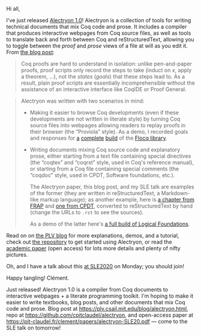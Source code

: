 Hi all,

I've just released [Alectryon 1.0](https://github.com/cpitclaudel/alectryon)! Alectryon is a collection of tools for writing technical documents that mix Coq code and prose. It includes a compiler that produces interactive webpages from Coq source files, as well as tools to translate back and forth between Coq and reStructuredText, allowing you to toggle between the *proof* and *prose* views of a file at will as you edit it.  From [the blog post](https://plv.csail.mit.edu/blog/alectryon.html):

> Coq proofs are hard to understand in isolation: unlike pen-and-paper proofs, proof scripts only record the steps to take (induct on _x_, apply a theorem, …), not the _states_ (_goals_) that these steps lead to.  As a result, plain proof scripts are essentially incomprehensible without the assistance of an interactive interface like CoqIDE or Proof General.

> Alectryon was written with two scenarios in mind:
>
> -   Making it easier to browse Coq developments (even if these developments are not written in literate style) by turning Coq source files into webpages allowing readers to replay proofs in their browser (the “Proviola” style). As a demo, I recorded goals and responses for [a](https://alectryon-paper.github.io/bench/flocq-3.3.1/src/Core/Digits.html) [complete](https://alectryon-paper.github.io/bench/flocq-3.3.1/src/Core/Round_NE.html) [build](https://alectryon-paper.github.io/bench/flocq-3.3.1/src/Prop/Sterbenz.html) of the [Flocq library](https://alectryon-paper.github.io/bench/flocq-3.3.1/src/).
>
> -   Writing documents mixing Coq source code and explanatory prose, either starting from a text file containing special directives (the “coqtex” and “coqrst” style, used in Coq's reference manual), or starting from a Coq file containing special comments (the “coqdoc” style, used in CPDT, Software foundations, etc.).
>
>     The Alectryon paper, this blog post, and my SLE talk are examples of the former (they are written in reStructuredText, a Markdown-like markup language); as another example, here is [a chapter from FRAP](https://alectryon-paper.github.io/bench/books/interpreters.html) and [one from CPDT](https://alectryon-paper.github.io/bench/books/proof-by-reflection.html), converted to reStructuredText by hand (change the URLs to `.rst` to see the sources).
>
>     As a demo of the latter here's [a full build of Logical Foundations](https://alectryon-paper.github.io/bench/lf/).

Read on on [the PLV blog](https://plv.csail.mit.edu/blog/alectryon.html) for more explanations, demos, and a tutorial, check out [the repository](https://github.com/cpitclaudel/alectryon) to get started using Alectryon, or read the [academic paper](https://pit-claudel.fr/clement/papers/alectryon-SLE20.pdf) (open access) for lots more details and plenty of nifty pictures.

Oh, and I have a talk about this [at SLE2020](https://conf.researchr.org/details/sle-2020/sle-2020-papers/11/Untangling-mechanized-proofs) on Monday; you should join!

Happy tangling!
Clément.


Just released! Alectryon 1.0 is a compiler from Coq documents to interactive webpages + a literate programming toolkit. I'm hoping to make it easier to write textbooks, blog posts, and other documents that mix Coq code and prose.  Blog post at https://plv.csail.mit.edu/blog/alectryon.html, repo at https://github.com/cpitclaudel/alectryon, and open-access paper at https://pit-claudel.fr/clement/papers/alectryon-SLE20.pdf — come to the SLE talk on tomorrow!
